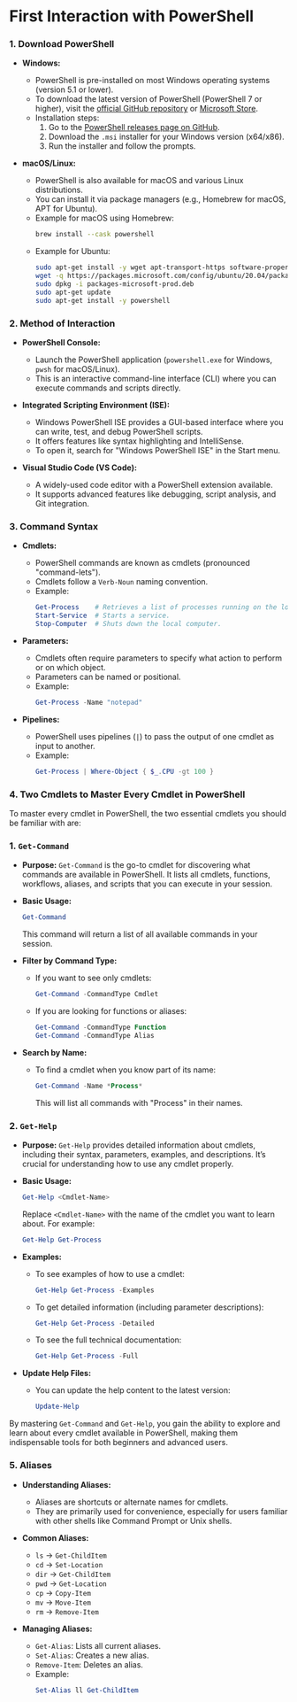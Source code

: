 # **First Interaction with PowerShell**

### **1. Download PowerShell**

- **Windows:**
  - PowerShell is pre-installed on most Windows operating systems (version 5.1 or lower).
  - To download the latest version of PowerShell (PowerShell 7 or higher), visit the [official GitHub repository](https://github.com/PowerShell/PowerShell/releases/tag/v7.4.5) or [Microsoft Store](https://www.microsoft.com/store).
  - Installation steps:
    1. Go to the [PowerShell releases page on GitHub](https://github.com/PowerShell/PowerShell/releases).
    2. Download the `.msi` installer for your Windows version (x64/x86).
    3. Run the installer and follow the prompts.

- **macOS/Linux:**
  - PowerShell is also available for macOS and various Linux distributions.
  - You can install it via package managers (e.g., Homebrew for macOS, APT for Ubuntu).
  - Example for macOS using Homebrew:
    ```bash
    brew install --cask powershell
    ```
  - Example for Ubuntu:
    ```bash
    sudo apt-get install -y wget apt-transport-https software-properties-common
    wget -q https://packages.microsoft.com/config/ubuntu/20.04/packages-microsoft-prod.deb
    sudo dpkg -i packages-microsoft-prod.deb
    sudo apt-get update
    sudo apt-get install -y powershell
    ```

### **2. Method of Interaction**

- **PowerShell Console:**
  - Launch the PowerShell application (`powershell.exe` for Windows, `pwsh` for macOS/Linux).
  - This is an interactive command-line interface (CLI) where you can execute commands and scripts directly.

- **Integrated Scripting Environment (ISE):**
  - Windows PowerShell ISE provides a GUI-based interface where you can write, test, and debug PowerShell scripts.
  - It offers features like syntax highlighting and IntelliSense.
  - To open it, search for "Windows PowerShell ISE" in the Start menu.

- **Visual Studio Code (VS Code):**
  - A widely-used code editor with a PowerShell extension available.
  - It supports advanced features like debugging, script analysis, and Git integration.

### **3. Command Syntax**

- **Cmdlets:**
  - PowerShell commands are known as cmdlets (pronounced "command-lets").
  - Cmdlets follow a `Verb-Noun` naming convention.
  - Example:
    ```powershell
    Get-Process    # Retrieves a list of processes running on the local machine.
    Start-Service  # Starts a service.
    Stop-Computer  # Shuts down the local computer.
    ```

- **Parameters:**
  - Cmdlets often require parameters to specify what action to perform or on which object.
  - Parameters can be named or positional.
  - Example:
    ```powershell
    Get-Process -Name "notepad"
    ```

- **Pipelines:**
  - PowerShell uses pipelines (`|`) to pass the output of one cmdlet as input to another.
  - Example:
    ```powershell
    Get-Process | Where-Object { $_.CPU -gt 100 }
    ```

### **4. Two Cmdlets to Master Every Cmdlet in PowerShell**
To master every cmdlet in PowerShell, the two essential cmdlets you should be familiar with are:

### 1. **`Get-Command`**
   - **Purpose:** `Get-Command` is the go-to cmdlet for discovering what commands are available in PowerShell. It lists all cmdlets, functions, workflows, aliases, and scripts that you can execute in your session.

   - **Basic Usage:**
     ```powershell
     Get-Command
     ```
     This command will return a list of all available commands in your session.

   - **Filter by Command Type:**
     - If you want to see only cmdlets:
       ```powershell
       Get-Command -CommandType Cmdlet
       ```
     - If you are looking for functions or aliases:
       ```powershell
       Get-Command -CommandType Function
       Get-Command -CommandType Alias
       ```

   - **Search by Name:**
     - To find a cmdlet when you know part of its name:
       ```powershell
       Get-Command -Name *Process*
       ```
       This will list all commands with "Process" in their names.

### 2. **`Get-Help`**
   - **Purpose:** `Get-Help` provides detailed information about cmdlets, including their syntax, parameters, examples, and descriptions. It’s crucial for understanding how to use any cmdlet properly.

   - **Basic Usage:**
     ```powershell
     Get-Help <Cmdlet-Name>
     ```
     Replace `<Cmdlet-Name>` with the name of the cmdlet you want to learn about. For example:
     ```powershell
     Get-Help Get-Process
     ```

   - **Examples:**
     - To see examples of how to use a cmdlet:
       ```powershell
       Get-Help Get-Process -Examples
       ```
     - To get detailed information (including parameter descriptions):
       ```powershell
       Get-Help Get-Process -Detailed
       ```
     - To see the full technical documentation:
       ```powershell
       Get-Help Get-Process -Full
       ```

   - **Update Help Files:**
     - You can update the help content to the latest version:
       ```powershell
       Update-Help
       ```

By mastering `Get-Command` and `Get-Help`, you gain the ability to explore and learn about every cmdlet available in PowerShell, making them indispensable tools for both beginners and advanced users.


### **5. Aliases**

- **Understanding Aliases:**
  - Aliases are shortcuts or alternate names for cmdlets.
  - They are primarily used for convenience, especially for users familiar with other shells like Command Prompt or Unix shells.

- **Common Aliases:**
  - `ls` → `Get-ChildItem`
  - `cd` → `Set-Location`
  - `dir` → `Get-ChildItem`
  - `pwd` → `Get-Location`
  - `cp` → `Copy-Item`
  - `mv` → `Move-Item`
  - `rm` → `Remove-Item`

- **Managing Aliases:**
  - `Get-Alias`: Lists all current aliases.
  - `Set-Alias`: Creates a new alias.
  - `Remove-Item`: Deletes an alias.
  - Example:
    ```powershell
    Set-Alias ll Get-ChildItem
    ```
